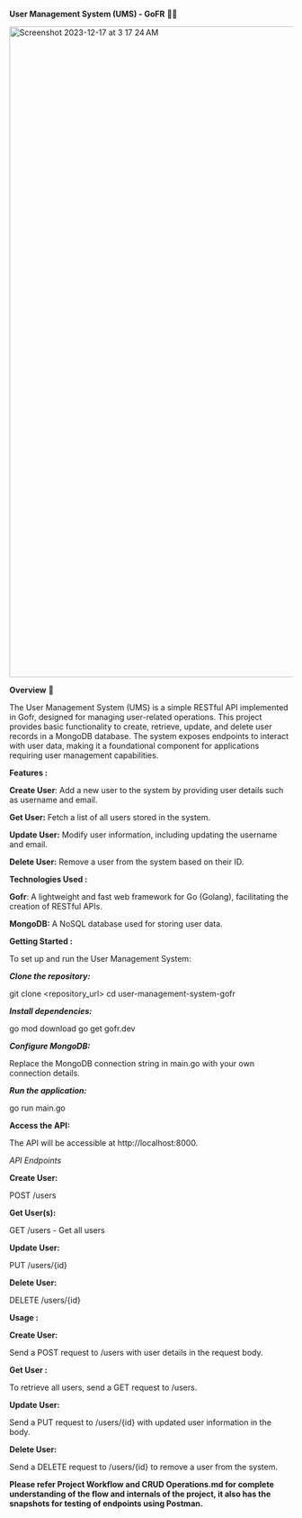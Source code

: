
**User Management System (UMS) - GoFR** 🚀🚀


<img width="1155" alt="Screenshot 2023-12-17 at 3 17 24 AM" src="https://github.com/Khushiatgit/UserManagementSystem_GoFR_Khushi/assets/83766368/f1e35811-2845-4d8e-bc12-b0db0c9890e5">



 **Overview** 👥

The User Management System (UMS) is a simple RESTful API implemented in Gofr, designed for managing user-related operations. This project provides basic functionality to create, retrieve, update, and delete user records in a MongoDB database. The system exposes endpoints to interact with user data, making it a foundational component for applications requiring user management capabilities.

**Features :**

**Create User**: Add a new user to the system by providing user details such as username and email.

**Get User:** Fetch a list of all users stored in the system.

**Update User:** Modify user information, including updating the username and email.

**Delete User:** Remove a user from the system based on their ID.

**Technologies Used :**

**Gofr**: A lightweight and fast web framework for Go (Golang), facilitating the creation of RESTful APIs.

**MongoDB:** A NoSQL database used for storing user data.

**Getting Started :**

To set up and run the User Management System:

_**Clone the repository:**_

git clone <repository_url>
cd user-management-system-gofr

_**Install dependencies:**_

go mod download
go get gofr.dev


_**Configure MongoDB:**_

Replace the MongoDB connection string in main.go with your own connection details.

_**Run the application:**_

go run main.go


**Access the API:**

The API will be accessible at http://localhost:8000.

_API Endpoints_

**Create User:**

POST /users


**Get User(s):**

GET /users - Get all users


**Update User:**

PUT /users/{id}


**Delete User:**

DELETE /users/{id}

__**Usage :**__

**Create User:**

Send a POST request to /users with user details in the request body.

**Get User :**

To retrieve all users, send a GET request to /users.

**Update User:**

Send a PUT request to /users/{id} with updated user information in the body.


**Delete User:**

Send a DELETE request to /users/{id} to remove a user from the system.

**Please refer Project Workflow and CRUD Operations.md for complete understanding of the flow and internals of the project, it also has the snapshots for testing of endpoints using Postman.**
